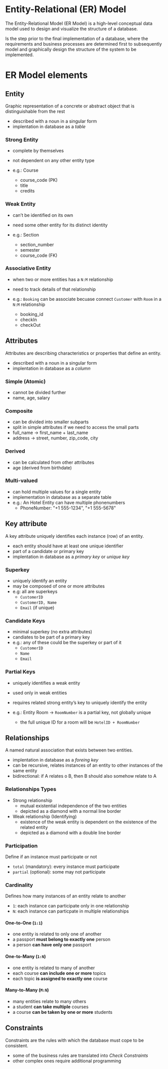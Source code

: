 # Entity-Relational (ER) Model

The Entity-Relational Model (ER Model) is a high-level conceptual data model used to design and visualize the structure of a database.

Is the step prior to the final implementation of a database, where the requirements and business processes are determined first to subsequently model and graphically design the structure of the system to be implemented.

# ER Model elements

## Entity

Graphic representation of a concrete or abstract object that is distinguishable from the rest

- described with a noun in a singular form
- implentation in database as a _table_

### Strong Entity

- complete by themselves
- not dependent on any other entity type
- e.g.: Course

  - course_code (PK)
  - title
  - credits

### Weak Entity

- can’t be identified on its own
- need some other entity for its distinct identity
- e.g.: Section

  - section_number
  - semester
  - course_code (FK)

### Associative Entity

- when two or more entities has a `N:M` relationship
- need to track details of that relationship
- e.g.: `Booking` can be associate becuase connect `Customer` with `Room` in a `N:M` relationship

  - booking_id
  - checkIn
  - checkOut

## Attributes

Attributes are describing characteristics or properties that define an entity.

- described with a noun in a singular form
- implentation in database as a _column_

### Simple (Atomic)

- cannot be divided further
- name, age, salary

### Composite

- can be divided into smaller subparts
- split in simple attributes if we need to access the small parts
- full_name → first_name + last_name
- address → street, number, zip_code, city

### Derived

- can be calculated from other attributes
- age (derived from birthdate)

### Multi-valued

- can hold multiple values for a single entity
- implementation in database as a separate table
- e.g.: An Hotel Entity can have multiple phonenumbers
  - PhoneNumber: "+1 555-1234", "+1 555-5678"

## Key attribute

A key attribute uniquely identifies each instance (row) of an entity.

- each entity should have at least one unique identifier
- part of a candidate or primary key
- implentation in database as a _primary key_ or _unique key_

### Superkey

- uniquely identify an entity
- may be composed of one or more attributes
- e.g: all are superkeys
  - `CustomerID`
  - `CustomerID, Name`
  - `Email` (if unique)

### Candidate Keys

- minimal superkey (no extra attributes)
- candiates to be part of a primary key
- e.g.: any of these could be the superkey or part of it
  - `CustomerID`
  - `Name`
  - `Email`

### Partial Keys

- uniquely identifies a weak entity
- used only in weak entities
- requires related strong entity’s key to uniquely identify the entity

- e.g.: Entity Room -> `RoomNumber` is a partial key, not globally unique
  - the full unique ID for a room will be `HotelID + RoomNumber`

## Relationships

A named natural association that exists between two entities.

- implentation in database as a _foreing key_
- can be recursive, relates instances of an entity to other instances of the same entity
- bidirectional: if A relates o B, then B should also somehow relate to A

### Relationships Types

- Strong relationship
  - mutual existential independence of the two entities
  - depicted as a diamond with a normal line border
- Weak relationship (Identifying)
  - existence of the weak entity is dependent on the existence of the related entity
  - depicted as a diamond with a double line border

### Participation

Define if an instance must participate or not

- `total` (mandatory): every instance must participate
- `partial` (optional): some may not participate

### Cardinality

Defines how many instances of an entity relate to another

- `1`: each instance can participate only in one relationship
- `N`: each instance can particpate in multiple relationships

#### One-to-One (`1:1`)

- one entity is related to only one of another
- a passport **must belong to exactly one** person
- a person **can have only one** passport

#### One-to-Many (`1:N`)

- one entity is related to many of another
- each course **can include one or more** topics
- each topic **is assigned to exactly one** course

#### Many-to-Many (`M:N`)

- many entities relate to many others
- a student **can take multiple** courses
- a course **can be taken by one or more** students

## Constraints

Constraints are the rules with which the database must cope to be consistent.

- some of the business rules are translated into _Check Constraints_
- other complex ones require additional programming
